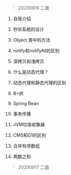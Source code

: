 > 20200916 二面

1. 自我介绍

2. 秒杀系统的设计

3. Object 类中的方法

4. notify和notifyAll的区别

5. 深拷贝和浅拷贝

6. 什么是动态代理？

7. 动态代理和静态代理的区别

8. B+树

9. Spring Bean

10. 事务传播

11. JVM垃圾收集器

12. CMS和G1的区别

14. 合并有序数组
15. 两数之和

> 20200917 二面